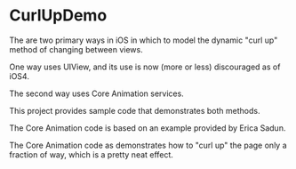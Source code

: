 CurlUpDemo
========== 

The are two primary ways in iOS in which to model the dynamic "curl up" method of changing between views.

One way uses UIView, and its use is now (more or less) discouraged as of iOS4. 

The second way uses Core Animation services.

This project provides sample code that demonstrates both methods.

The Core Animation code is based on an example provided by Erica Sadun.

The Core Animation code as demonstrates how to "curl up" the page only a fraction of way, which is a pretty neat effect.
